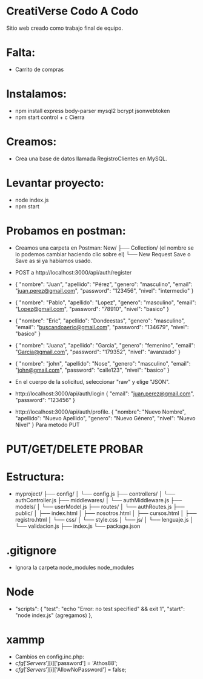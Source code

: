 # CreatiVerse Codo A Codo
Sitio web creado como trabajo final de equipo.

# Falta:
* Carrito de compras

# Instalamos:
* npm install express body-parser mysql2 bcrypt jsonwebtoken
* npm start
control + c Cierra


# Creamos:
* Crea una base de datos llamada RegistroClientes en MySQL.

# Levantar proyecto:
* node index.js
* npm start

# Probamos en postman:
* Creamos una carpeta en Postman:
New/
├── Collection/  (el nombre se lo podemos cambiar haciendo clic sobre el)
   └── New Request
Save o Save as si ya habiamos usado.

* POST a http://localhost:3000/api/auth/register
* {
  "nombre": "Juan",
  "apellido": "Pérez",
  "genero": "masculino",
  "email": "juan.perez@gmail.com",
  "password": "123456",
  "nivel": "intermedio"
}
* {
  "nombre": "Pablo",
  "apellido": "Lopez",
  "genero": "masculino",
  "email": "Lopez@gmail.com",
  "password": "78910",
  "nivel": "basico"
}
* {
  "nombre": "Eric",
  "apellido": "Dondeestas",
  "genero": "masculino",
  "email": "buscandoaeric@gmail.com",
  "password": "134679",
  "nivel": "basico"
}
* {
  "nombre": "Juana",
  "apellido": "Garcia",
  "genero": "femenino",
  "email": "Garcia@gmail.com",
  "password": "179352",
  "nivel": "avanzado"
}
* {
  "nombre": "john",
  "apellido": "Nose",
  "genero": "masculino",
  "email": "john@gmail.com",
  "password": "calle123",
  "nivel": "basico"
}
* En el cuerpo de la solicitud, seleccionar "raw" y elige "JSON".

* http://localhost:3000/api/auth/login
{
  "email": "juan.perez@gmail.com",
  "password": "123456"
}
* http://localhost:3000/api/auth/profile.
{
    "nombre": "Nuevo Nombre",
    "apellido": "Nuevo Apellido",
    "genero": "Nuevo Género",
    "nivel": "Nuevo Nivel"
}
Para metodo PUT

# PUT/GET/DELETE PROBAR




# Estructura:
* myproject/
├── config/
│   └── config.js
├── controllers/
│   └── authController.js
├── middlewares/
│   └── authMiddleware.js
├── models/
│   └── userModel.js
├── routes/
│   └── authRoutes.js
├── public/
│   ├── index.html
│   ├── nosotros.html
│   ├── cursos.html
│   ├── registro.html
│   └── css/
│       └── style.css
│   └── js/
│       └── lenguaje.js
│       └── validacion.js
├── index.js
└── package.json

# .gitignore
* Ignora la carpeta node_modules
node_modules

# Node
* "scripts": {
    "test": "echo \"Error: no test specified\" && exit 1",
     "start": "node index.js" (agregamos)
},
# xammp
* Cambios en config.inc.php:
* $cfg['Servers'][$i]['password'] = 'Athos88';
* $cfg['Servers'][$i]['AllowNoPassword'] = false;


